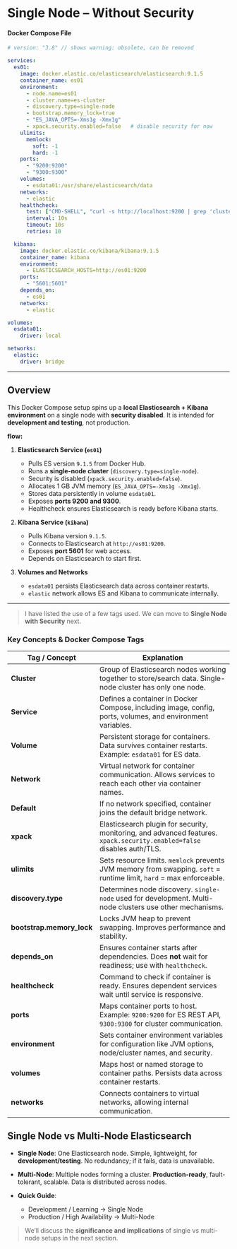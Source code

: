 # Single Node – Without Security

#### Docker Compose File
```yaml
# version: "3.8" // shows warning: obsolete, can be removed

services:
  es01:
    image: docker.elastic.co/elasticsearch/elasticsearch:9.1.5
    container_name: es01
    environment:
      - node.name=es01
      - cluster.name=es-cluster
      - discovery.type=single-node
      - bootstrap.memory_lock=true
      - "ES_JAVA_OPTS=-Xms1g -Xmx1g"
      - xpack.security.enabled=false   # disable security for now
    ulimits:
      memlock:
        soft: -1
        hard: -1
    ports:
      - "9200:9200"
      - "9300:9300"
    volumes:
      - esdata01:/usr/share/elasticsearch/data
    networks:
      - elastic
    healthcheck:
      test: ["CMD-SHELL", "curl -s http://localhost:9200 | grep 'cluster_name'"]
      interval: 10s
      timeout: 10s
      retries: 10

  kibana:
    image: docker.elastic.co/kibana/kibana:9.1.5
    container_name: kibana
    environment:
      - ELASTICSEARCH_HOSTS=http://es01:9200
    ports:
      - "5601:5601"
    depends_on:
      - es01
    networks:
      - elastic

volumes:
  esdata01:
    driver: local

networks:
  elastic:
    driver: bridge
```

---

## **Overview**

This Docker Compose setup spins up a **local Elasticsearch + Kibana environment** on a single node with **security disabled**. It is intended for **development and testing**, not production.

**flow:**

1. **Elasticsearch Service (`es01`)**

    * Pulls ES version `9.1.5` from Docker Hub.
    * Runs a **single-node cluster** (`discovery.type=single-node`).
    * Security is disabled (`xpack.security.enabled=false`).
    * Allocates 1 GB JVM memory (`ES_JAVA_OPTS=-Xms1g -Xmx1g`).
    * Stores data persistently in volume `esdata01`.
    * Exposes **ports 9200 and 9300**.
    * Healthcheck ensures Elasticsearch is ready before Kibana starts.

2. **Kibana Service (`kibana`)**

    * Pulls Kibana version `9.1.5`.
    * Connects to Elasticsearch at `http://es01:9200`.
    * Exposes **port 5601** for web access.
    * Depends on Elasticsearch to start first.

3. **Volumes and Networks**

    * `esdata01` persists Elasticsearch data across container restarts.
    * `elastic` network allows ES and Kibana to communicate internally.

---

> I have listed the use of a few tags used. We can move to **Single Node with Security** next.

### **Key Concepts & Docker Compose Tags**

| **Tag / Concept**         | **Explanation**                                                                                                         |
| ------------------------- | ----------------------------------------------------------------------------------------------------------------------- |
| **Cluster**               | Group of Elasticsearch nodes working together to store/search data. Single-node cluster has only one node.              |
| **Service**               | Defines a container in Docker Compose, including image, config, ports, volumes, and environment variables.              |
| **Volume**                | Persistent storage for containers. Data survives container restarts. Example: `esdata01` for ES data.                   |
| **Network**               | Virtual network for container communication. Allows services to reach each other via container names.                   |
| **Default**               | If no network specified, container joins the default bridge network.                                                    |
| **xpack**                 | Elasticsearch plugin for security, monitoring, and advanced features. `xpack.security.enabled=false` disables auth/TLS. |
| **ulimits**               | Sets resource limits. `memlock` prevents JVM memory from swapping. `soft` = runtime limit, `hard` = max enforceable.    |
| **discovery.type**        | Determines node discovery. `single-node` used for development. Multi-node clusters use other mechanisms.                |
| **bootstrap.memory_lock** | Locks JVM heap to prevent swapping. Improves performance and stability.                                                 |
| **depends_on**            | Ensures container starts after dependencies. Does **not** wait for readiness; use with `healthcheck`.                   |
| **healthcheck**           | Command to check if container is ready. Ensures dependent services wait until service is responsive.                    |
| **ports**                 | Maps container ports to host. Example: `9200:9200` for ES REST API, `9300:9300` for cluster communication.              |
| **environment**           | Sets container environment variables for configuration like JVM options, node/cluster names, and security.              |
| **volumes**               | Maps host or named storage to container paths. Persists data across container restarts.                                 |
| **networks**              | Connects containers to virtual networks, allowing internal communication.                                               |


## **Single Node vs Multi-Node Elasticsearch**

* **Single Node**: One Elasticsearch node. Simple, lightweight, for **development/testing**. No redundancy; if it fails, data is unavailable.
* **Multi-Node**: Multiple nodes forming a cluster. **Production-ready**, fault-tolerant, scalable. Data is distributed across nodes.
* **Quick Guide**:

  * Development / Learning → Single Node
  * Production / High Availability → Multi-Node

> We’ll discuss the **significance and implications** of single vs multi-node setups in the next section.

